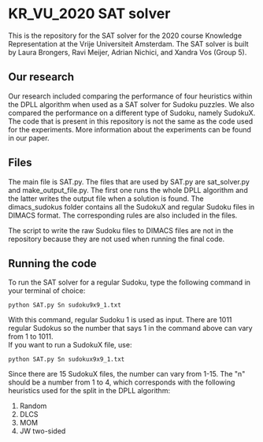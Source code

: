 # KR_VU_2020 SAT solver
This is the repository for the SAT solver for the 2020 course Knowledge
Representation at the Vrije Universiteit Amsterdam. The SAT solver is built by
Laura Brongers, Ravi Meijer, Adrian Nichici, and Xandra Vos (Group 5).

## Our research
Our research included comparing the performance of four heuristics within the
DPLL algorithm when used as a SAT solver for Sudoku puzzles. We also compared
the performance on a different type of Sudoku, namely SudokuX. The code that is
present in this repository is not the same as the code used for the experiments.
More information about the experiments can be found in our paper. 

## Files
The main file is SAT.py. The files that are used by SAT.py are sat_solver.py
and make_output_file.py. The first one runs the whole DPLL algorithm and the
latter writes the output file when a solution is found.
The dimacs_sudokus folder contains all the SudokuX and regular Sudoku files in
DIMACS format. The corresponding rules are also included in the files.

The script to write the raw Sudoku files to DIMACS files are not in the
repository because they are not used when running the final code.

## Running the code

To run the SAT solver for a regular Sudoku, type the following command in your
terminal of choice:

<pre><code>python SAT.py Sn sudoku9x9_1.txt</code></pre>

With this command, regular Sudoku 1 is used as input. There are 1011 regular
Sudokus so the number that says 1 in the command above can vary from
1 to 1011.
<br>
If you want to run a SudokuX file, use:

<pre><code>python SAT.py Sn sudokux9x9_1.txt</code></pre>

Since there are 15 SudokuX files, the number can vary from 1-15.
The "n" should be a number from 1 to 4, which corresponds with the following
heuristics used for the split in the DPLL algorithm:
1. Random
2. DLCS
3. MOM
4. JW two-sided
